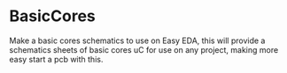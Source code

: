 # BasicCores
Make a basic cores schematics to use on Easy EDA, this will provide a schematics sheets of basic cores uC for use on any project, making more easy start a pcb with this.
